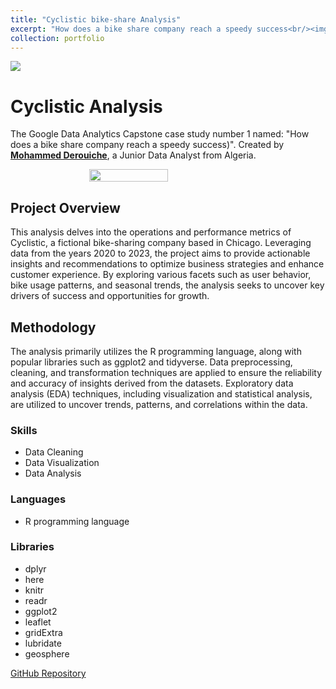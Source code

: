 ```yaml
---
title: "Cyclistic bike-share Analysis"
excerpt: "How does a bike share company reach a speedy success<br/><img src='https://miro.medium.com/v2/resize:fit:793/1*RIRe2uwWvkKFHzB43UpYKg.png' width='500' height='300'>"
collection: portfolio
---
```


![](https://miro.medium.com/v2/resize:fit:793/1*RIRe2uwWvkKFHzB43UpYKg.png)
# Cyclistic Analysis

The Google Data Analytics Capstone case study number 1 named: "How does a bike share company reach a speedy success)". Created by [**Mohammed Derouiche**](https://www.linkedin.com/in/mohammed-derouiche-8958b425a), a Junior Data Analyst from Algeria.

<div style="display: flex; justify-content: center;">
  <img src="https://images.credly.com/images/d41de2b7-cbc2-47ec-bcf1-ebecbe83872f/GCC_badge_DA_1000x1000.png" style="width: 50%; height: auto;">
</div>

## Project Overview


This analysis delves into the operations and performance metrics of Cyclistic, a fictional bike-sharing company based in Chicago. Leveraging data from the years 2020 to 2023, the project aims to provide actionable insights and recommendations to optimize business strategies and enhance customer experience. By exploring various facets such as user behavior, bike usage patterns, and seasonal trends, the analysis seeks to uncover key drivers of success and opportunities for growth.

## Methodology

The analysis primarily utilizes the R programming language, along with popular libraries such as ggplot2 and tidyverse. Data preprocessing, cleaning, and transformation techniques are applied to ensure the reliability and accuracy of insights derived from the datasets. Exploratory data analysis (EDA) techniques, including visualization and statistical analysis, are utilized to uncover trends, patterns, and correlations within the data.

### Skills
- Data Cleaning
- Data Visualization
- Data Analysis

### Languages
- R programming language

### Libraries
- dplyr 
- here 
- knitr 
- readr 
- ggplot2 
- leaflet 
- gridExtra 
- lubridate 
- geosphere

[GitHub Repository](https://github.com/MohammedDerouiche/Cyclistic_Analysis)